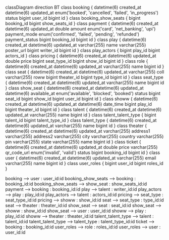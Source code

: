 classDiagram
direction BT
class booking {
   datetime(6) created_at
   datetime(6) updated_at
   enum('booked', 'cancelled', 'failed', 'in_progress') status
   bigint user_id
   bigint id
}
class booking_show_seats {
   bigint booking_id
   bigint show_seats_id
}
class payment {
   datetime(6) created_at
   datetime(6) updated_at
   double amount
   enum('card', 'net_banking', 'upi') payment_mode
   enum('confirmed', 'failed', 'pending', 'refunded') payment_status
   bigint booking_id
   bigint id
}
class play {
   datetime(6) created_at
   datetime(6) updated_at
   varchar(255) name
   varchar(255) poster_url
   bigint writer_id
   bigint id
}
class play_actors {
   bigint play_id
   bigint actors_id
}
class pricing {
   datetime(6) created_at
   datetime(6) updated_at
   double price
   bigint seat_type_id
   bigint show_id
   bigint id
}
class role {
   datetime(6) created_at
   datetime(6) updated_at
   varchar(255) name
   bigint id
}
class seat {
   datetime(6) created_at
   datetime(6) updated_at
   varchar(255) coll
   varchar(255) roww
   bigint theater_id
   bigint type_id
   bigint id
}
class seat_type {
   datetime(6) created_at
   datetime(6) updated_at
   varchar(255) name
   bigint id
}
class show_seat {
   datetime(6) created_at
   datetime(6) updated_at
   datetime(6) available_at
   enum('available', 'blocked', 'booked') status
   bigint seat_id
   bigint show_id
   bigint user_id
   bigint id
}
class showw {
   datetime(6) created_at
   datetime(6) updated_at
   datetime(6) date_time
   bigint play_id
   bigint theater_id
   bigint id
}
class talent {
   datetime(6) created_at
   datetime(6) updated_at
   varchar(255) name
   bigint id
}
class talent_talent_type {
   bigint talent_id
   bigint talent_type_id
}
class talent_type {
   datetime(6) created_at
   datetime(6) updated_at
   varchar(255) name
   bigint id
}
class theater {
   datetime(6) created_at
   datetime(6) updated_at
   varchar(255) address1
   varchar(255) address2
   varchar(255) city
   varchar(255) country
   varchar(255) pin
   varchar(255) state
   varchar(255) name
   bigint id
}
class ticket {
   datetime(6) created_at
   datetime(6) updated_at
   double price
   varchar(255) qr_code_url
   enum('invalid', 'valid') status
   bigint booking_id
   bigint id
}
class user {
   datetime(6) created_at
   datetime(6) updated_at
   varchar(255) email
   varchar(255) name
   bigint id
}
class user_roles {
   bigint user_id
   bigint roles_id
}

booking  -->  user : user_id:id
booking_show_seats  -->  booking : booking_id:id
booking_show_seats  -->  show_seat : show_seats_id:id
payment  -->  booking : booking_id:id
play  -->  talent : writer_id:id
play_actors  -->  play : play_id:id
play_actors  -->  talent : actors_id:id
pricing  -->  seat_type : seat_type_id:id
pricing  -->  showw : show_id:id
seat  -->  seat_type : type_id:id
seat  -->  theater : theater_id:id
show_seat  -->  seat : seat_id:id
show_seat  -->  showw : show_id:id
show_seat  -->  user : user_id:id
showw  -->  play : play_id:id
showw  -->  theater : theater_id:id
talent_talent_type  -->  talent : talent_id:id
talent_talent_type  -->  talent_type : talent_type_id:id
ticket  -->  booking : booking_id:id
user_roles  -->  role : roles_id:id
user_roles  -->  user : user_id:id
